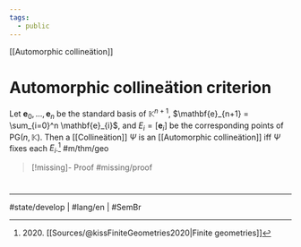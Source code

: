 ```yaml
---
tags:
  - public
---
```

[[Automorphic collineätion]]
# Automorphic collineätion criterion

Let $\mathbf{e}_{0}, \dots, \mathbf{e}_{n}$ be the standard basis of $\mathbb{K}^{n+1}$,
$\mathbf{e}_{n+1} = \sum_{i=0}^n \mathbf{e}_{i}$,
and $E_{i} = [\mathbf{e}_{i}]$ be the corresponding points of $\mathrm{PG}(n,\mathbb{K})$.
Then a [[Collineätion]] $\Psi$ is an [[Automorphic collineätion]] iff $\Psi$ fixes each $E_{i}$.[^2020] #m/thm/geo

> [!missing]- Proof
> #missing/proof

[^2020]: 2020\. [[Sources/@kissFiniteGeometries2020|Finite geometries]]

#
---
#state/develop | #lang/en | #SemBr
